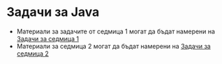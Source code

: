 # Задачи за Java

* Материали за задачите от седмица 1 могат да бъдат намерени на [Задачи за седмица 1](https://github.com/HackBulgaria/Programming51-1/tree/master/week1)
* Материали за седмица 2 могат да бъдат намерени на [Задачи за седмица 2](https://github.com/HackBulgaria/Programming51-1/tree/master/week1)
